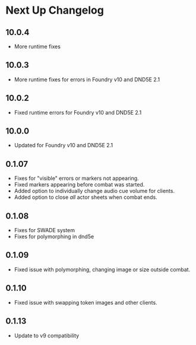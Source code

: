 # Next Up Changelog

## 10.0.4

- More runtime fixes

## 10.0.3

- More runtime fixes for errors in Foundry v10 and DND5E 2.1

## 10.0.2

- Fixed runtime errors for Foundry v10 and DND5E 2.1

## 10.0.0

- Updated for Foundry v10 and DND5E 2.1

## 0.1.07

- Fixes for "visible" errors or markers not appearing.
- Fixed markers appearing before combat was started.
- Added option to individually change audio cue volume for clients.
- Added option to close *all* actor sheets when combat ends.

## 0.1.08  

- Fixes for SWADE system
- Fixes for polymorphing in dnd5e

## 0.1.09

- Fixed issue with polymorphing, changing image or size outside combat.

## 0.1.10

- Fixed issue with swapping token images and other clients.

## 0.1.13

- Update to v9 compatibility
